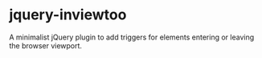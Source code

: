 jquery-inviewtoo
================

A minimalist jQuery plugin to add triggers for elements entering or leaving the browser viewport.